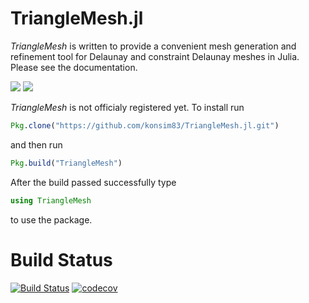 # TriangleMesh.jl

*TriangleMesh* is written to provide a convenient mesh generation and refinement tool for Delaunay and constraint Delaunay meshes in Julia. Please see the documentation.

[![](https://img.shields.io/badge/docs-stable-blue.svg)](https://konsim83.github.io/TriangleMesh.jl/stable)
[![](https://img.shields.io/badge/docs-latest-blue.svg)](https://konsim83.github.io/TriangleMesh.jl/latest)

*TriangleMesh* is not officialy registered yet. To install run
```julia
Pkg.clone("https://github.com/konsim83/TriangleMesh.jl.git")
```
and then run
```julia
Pkg.build("TriangleMesh")
```
After the build passed successfully type
```julia
using TriangleMesh
```
to use the package.

# Build Status
[![Build Status](https://travis-ci.org/konsim83/TriangleMesh.jl.svg?branch=master)](https://travis-ci.org/konsim83/TriangleMesh.jl) [![codecov](https://codecov.io/gh/konsim83/TriangleMesh.jl/branch/master/graph/badge.svg)](https://codecov.io/gh/konsim83/TriangleMesh.jl)
